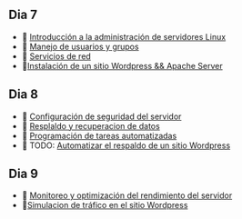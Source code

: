 ## Dia 7

- 📗 [Introducción a la administración de servidores Linux](./introduction-linux-server-administration.es.md)
- 📗 [Manejo de usuarios y grupos](./users-groups-management.md)
- 📗 [Servicios de red](./network-services.es.md)
- 🧪[Instalación de un sitio Wordpress && Apache Server](https://github.com/4GeeksAcademy/deploying-wordpress-debian)

## Dia 8

- 📗 [Configuración de seguridad del servidor](./server-security.es.md)
- 📗 [Resplaldo y recuperacion de datos](./data-backup-recovery.md)
- 📗 [Programación de tareas automatizadas](./task-automation.es.md)
- 🧪 TODO: [Automatizar el respaldo de un sitio Wordpress](./labs/automate-wordpress-backup.es.md)

## Dia 9

- 📗 [Monitoreo y optimización del rendimiento del servidor](./monitoring-optimization.es.md)
- 🧪[Simulacion de tráfico en el sitio Wordpress](./labs/traffic-simulation.es.md)
